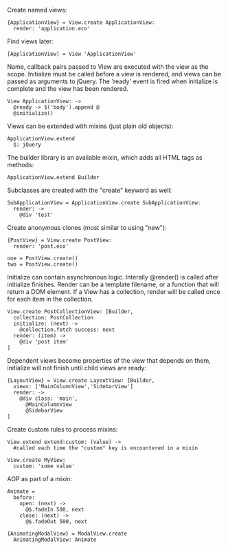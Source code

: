 Create named views:

    {ApplicationView} = View.create ApplicationView:
      render: 'application.eco'

Find views later:

    [ApplicationView] = View 'ApplicationView'

Name, callback pairs passed to View are executed with the view as the scope. Initialize must be called before a view is rendered, and views can be passed as arguments to jQuery. The 'ready' event is fired when initialize is complete and the view has been rendered.

    View ApplicationView: ->
      @ready -> $('body').append @
      @initialize()
      
Views can be extended with mixins (just plain old objects):

    ApplicationView.extend
      $: jQuery

The builder library is an available mixin, which adds all HTML tags as methods:
    
    ApplicationView.extend Builder
    
Subclasses are created with the "create" keyword as well:

    SubApplicationView = ApplicationView.create SubApplicationView:
      render: ->
        @div 'test'

Create anonymous clones (most similar to using "new"):

    {PostView} = View.create PostView:
      render: 'post.eco'
    
    one = PostView.create()
    two = PostView.create()
      
Initialize can contain asynchronous logic. Interally @render() is called after initialize finishes. Render can be a template filename, or a function that will return a DOM element. If a View has a collection, render will be called once for each item in the collection.

    View.create PostCollectionView: [Builder,
      collection: PostCollection
      initialize: (next) ->
        @collection.fetch success: next
      render: (item) ->
        @div 'post item'
    ]

Dependent views become properties of the view that depends on them, initialize will not finish until child views are ready:

    {LayoutView} = View.create LayoutView: [Builder,
      views: ['MainColumnView','SidebarView']
      render: ->
        @div class: 'main',
          @MainColumnView
          @SidebarView
    ]

Create custom rules to process mixins:

    View.extend extend:custom: (value) ->
      #called each time the "custom" key is encountered in a mixin

    View.create MyView:
      custom: 'some value'

AOP as part of a mixin:

    Animate = 
      before:
        open: (next) ->
          @$.fadeIn 500, next
        close: (next) ->
          @$.fadeOut 500, next
    
    {AnimatingModalView} = ModalView.create
      AnimatingModalView: Animate